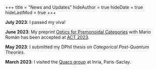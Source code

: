 +++
title = "News and Updates"
hideAuthor = true
hideDate = true
hideLastMod = true
+++

**July 2023**: I passed my viva!

**June 2023**: My preprint [Optics for Premonoidal Categories](https://arxiv.org/abs/2305.02906) with Mario Román has been accepted at [ACT 2023](https://act2023.github.io/).

**May 2023**: I submitted my DPhil thesis on *Categorical Post-Quantum Theories*.

**March 2023**: I visited the [Quacs group](https://lmf.cnrs.fr/Research/Quant) at Inria, Paris-Saclay.

